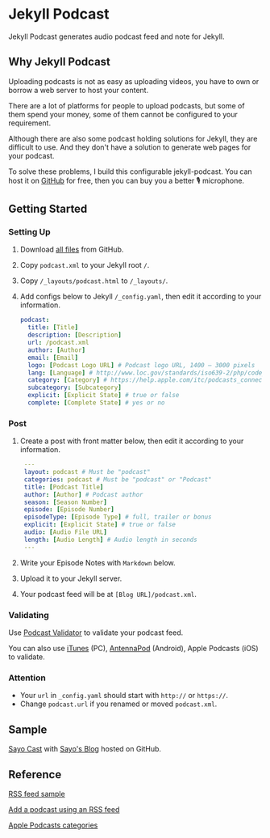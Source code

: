 # Jekyll Podcast

Jekyll Podcast generates audio podcast feed and note for Jekyll.

## Why Jekyll Podcast

Uploading podcasts is not as easy as uploading videos, you have to own or borrow a web server to host your content.

There are a lot of platforms for people to upload podcasts, but some of them spend your money, some of them cannot be configured to your requirement.

Although there are also some podcast holding solutions for Jekyll, they are difficult to use. And they don't have a solution to generate web pages for your podcast.

To solve these problems, I build this configurable jekyll-podcast. You can host it on [GitHub](http://github.com) for free, then you can buy you a better 🎙 microphone.

## Getting Started

### Setting Up

1. Download [all files](https://github.com/sayo-melu/jekyll-podcast/archive/master.zip) from GitHub.
2. Copy `podcast.xml` to your Jekyll root `/`.
3. Copy `/_layouts/podcast.html` to `/_layouts/`.
4. Add configs below to Jekyll `/_config.yaml`, then edit it according to your information.

    ``` yaml
    podcast:
      title: [Title]
      description: [Description]
      url: /podcast.xml
      author: [Author]
      email: [Email]
      logo: [Podcast Logo URL] # Podcast logo URL, 1400 – 3000 pixels
      lang: [Language] # http://www.loc.gov/standards/iso639-2/php/code_list.php
      category: [Category] # https://help.apple.com/itc/podcasts_connect/#/itc9267a2f12
      subcategory: [Subcategory]
      explicit: [Explicit State] # true or false
      complete: [Complete State] # yes or no
    ```

### Post

1. Create a post with front matter below, then edit it according to your information.

   ``` yaml
    ---
    layout: podcast # Must be "podcast"
    categories: podcast # Must be "podcast" or "Podcast"
    title: [Podcast Title]
    author: [Author] # Podcast author
    season: [Season Number]
    episode: [Episode Number]
    episodeType: [Episode Type] # full, trailer or bonus
    explicit: [Explicit State] # true or false
    audio: [Audio File URL]
    length: [Audio Length] # Audio length in seconds
    ---
   ```

2. Write your Episode Notes with `Markdown` below.
3. Upload it to your Jekyll server.
4. Your podcast feed will be at `[Blog URL]/podcast.xml`.

### Validating

Use [Podcast Validator](https://podba.se/validate) to validate your podcast feed.

You can also use [iTunes](https://www.apple.com/itunes/) (PC), [AntennaPod](http://antennapod.org) (Android), Apple Podcasts (iOS) to validate.

### Attention

- Your `url` in `_config.yaml` should start with `http://` or `https://`.
- Change `podcast.url` if you renamed or moved `podcast.xml`.

## Sample

[Sayo Cast](https://sayo-melu.github.io/podcast.xml) with [Sayo's Blog](http://sayo-melu.github.io) hosted on GitHub.

## Reference

[RSS feed sample](https://help.apple.com/itc/podcasts_connect/#/itcbaf351599)

[Add a podcast using an RSS feed](https://support.google.com/googleplay/podcasts/answer/6260341)

[Apple Podcasts categories](https://help.apple.com/itc/podcasts_connect/#/itc9267a2f12)